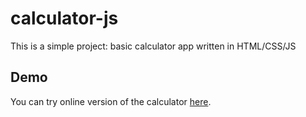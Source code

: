 # calculator-js

This is a simple project: basic calculator app written in HTML/CSS/JS

## Demo

You can try online version of the calculator [here](http://denseleznev.online/projects/calculator-js).
